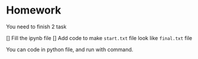 # Homework

You need to finish 2 task

[] Fill the ipynb file
[] Add code to make `start.txt` file look like `final.txt` file

You can code in python file, and run with command.
